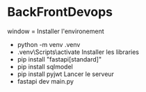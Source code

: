 # BackFrontDevops
window = 
Installer l'environement
- python -m venv .venv
- .venv\Scripts\activate
Installer les libraries
- pip install "fastapi[standard]"
- pip install sqlmodel
- pip install pyjwt
Lancer le serveur
- fastapi dev main.py